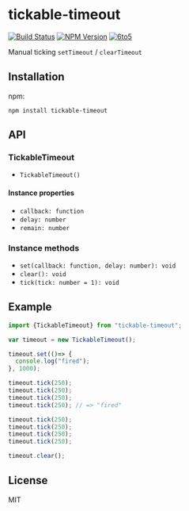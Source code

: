 # tickable-timeout
[![Build Status](http://img.shields.io/travis/mohayonao/tickable-timeout.svg?style=flat-square)](https://travis-ci.org/mohayonao/tickable-timeout)
[![NPM Version](http://img.shields.io/npm/v/tickable-timeout.svg?style=flat-square)](https://www.npmjs.org/package/tickable-timeout)
[![6to5](http://img.shields.io/badge/module-6to5-brightgreen.svg?style=flat-square)](https://6to5.org/)

Manual ticking `setTimeout` / `clearTimeout`

## Installation

npm:
```
npm install tickable-timeout
```

## API

### TickableTimeout
  - `TickableTimeout()`

#### Instance properties
- `callback: function`
- `delay: number`
- `remain: number`

### Instance methods
  - `set(callback: function, delay: number): void`
  - `clear(): void`
  - `tick(tick: number = 1): void`

## Example

```javascript
import {TickableTimeout} from "tickable-timeout";

var timeout = new TickableTimeout();

timeout.set(()=> {
  console.log("fired");
}, 1000);

timeout.tick(250);
timeout.tick(250);
timeout.tick(250);
timeout.tick(250); // => "fired"

timeout.tick(250);
timeout.tick(250);
timeout.tick(250);
timeout.tick(250);

timeout.clear();
```

## License

MIT
